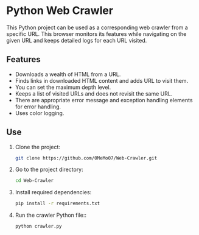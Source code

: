 # Python Web Crawler

This Python project can be used as a corresponding web crawler from a specific URL. This browser monitors its features while navigating on the given URL and keeps detailed logs for each URL visited.

## Features

- Downloads a wealth of HTML from a URL.
- Finds links in downloaded HTML content and adds URL to visit them.
- You can set the maximum depth level.
- Keeps a list of visited URLs and does not revisit the same URL.
- There are appropriate error message and exception handling elements for error handling.
- Uses color logging.

## Use
1. Clone the project:

   ```bash
   git clone https://github.com/0MeMo07/Web-Crawler.git
2. Go to the project directory:
   ```bash
   cd Web-Crawler
3. Install required dependencies:
   ```bash
   pip install -r requirements.txt
4. Run the crawler Python file::
   ```bash
   python crawler.py
